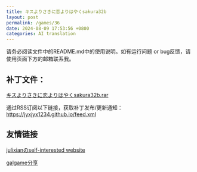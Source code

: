 ```yaml
---
title: キスよりさきに恋よりはやくsakura32b
layout: post
permalink: /games/36
date: 2024-08-09 17:53:56 +0800
categories: AI translation
---
```



请务必阅读文件中的README.md中的使用说明。如有运行问题 or bug反馈，请使用页面下方的邮箱联系我。

## 补丁文件：

[キスよりさきに恋よりはやくsakura32b.rar](../resources/%E3%82%AD%E3%82%B9%E3%82%88%E3%82%8A%E3%81%95%E3%81%8D%E3%81%AB%E6%81%8B%E3%82%88%E3%82%8A%E3%81%AF%E3%82%84%E3%81%8Fsakura32b.rar)

 

通过RSS订阅以下链接，获取补丁发布/更新通知：https://jyxjyx1234.github.io/feed.xml

## 友情链接

[julixianのself-interested website](https://julixian-siw.worldsystem.top/) 

[galgame分享](https://t.me/galgpt)